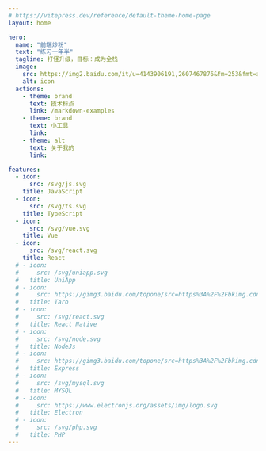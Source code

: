 ```yaml
---
# https://vitepress.dev/reference/default-theme-home-page
layout: home

hero:
  name: "前端炒粉"
  text: "练习一年半"
  tagline: 打怪升级，目标：成为全栈
  image:
    src: https://img2.baidu.com/it/u=4143906191,2607467876&fm=253&fmt=auto&app=138&f=JPEG?w=773&h=500
    alt: icon
  actions:
    - theme: brand
      text: 技术标点
      link: /markdown-examples
    - theme: brand
      text: 小工具
      link:
    - theme: alt
      text: 关于我的
      link:

features:
  - icon:
      src: /svg/js.svg
    title: JavaScript
  - icon:
      src: /svg/ts.svg
    title: TypeScript
  - icon:
      src: /svg/vue.svg
    title: Vue
  - icon:
      src: /svg/react.svg
    title: React
  # - icon:
  #     src: /svg/uniapp.svg
  #   title: UniApp
  # - icon:
  #     src: https://gimg3.baidu.com/topone/src=https%3A%2F%2Fbkimg.cdn.bcebos.com%2Fsmart%2F3801213fb80e7bec5af75250222eb9389b506b55-bkimg-process%2Cv_1%2Crw_1%2Crh_1%2Cmaxl_800%2Cpad_1%3Fx-bce-process%3Dimage%2Fresize%2Cm_pad%2Cw_348%2Ch_348%2Ccolor_ffffff&refer=http%3A%2F%2Fwww.baidu.com&app=2011&size=f200,200&n=0&g=0n&er=404&q=75&fmt=auto&maxorilen2heic=2000000?sec=1712941200&t=7746cbe3019a60b52c64ea7da1c937cc
  #   title: Taro
  # - icon:
  #     src: /svg/react.svg
  #   title: React Native
  # - icon:
  #     src: /svg/node.svg
  #   title: NodeJs
  # - icon:
  #     src: https://gimg3.baidu.com/topone/src=https%3A%2F%2Fbkimg.cdn.bcebos.com%2Fsmart%2F562c11dfa9ec8a13504f945ff603918fa0ecc03c-bkimg-process%2Cv_1%2Crw_1%2Crh_1%2Cmaxl_800%2Cpad_1%3Fx-bce-process%3Dimage%2Fresize%2Cm_pad%2Cw_348%2Ch_348%2Ccolor_ffffff&refer=http%3A%2F%2Fwww.baidu.com&app=2011&size=f200,200&n=0&g=0n&er=404&q=75&fmt=auto&maxorilen2heic=2000000?sec=1712941200&t=5656adab12e86d46bf7b118634bf1607
  #   title: Express
  # - icon:
  #     src: /svg/mysql.svg
  #   title: MYSQL
  # - icon:
  #     src: https://www.electronjs.org/assets/img/logo.svg
  #   title: Electron
  # - icon:
  #     src: /svg/php.svg
  #   title: PHP
---
```

